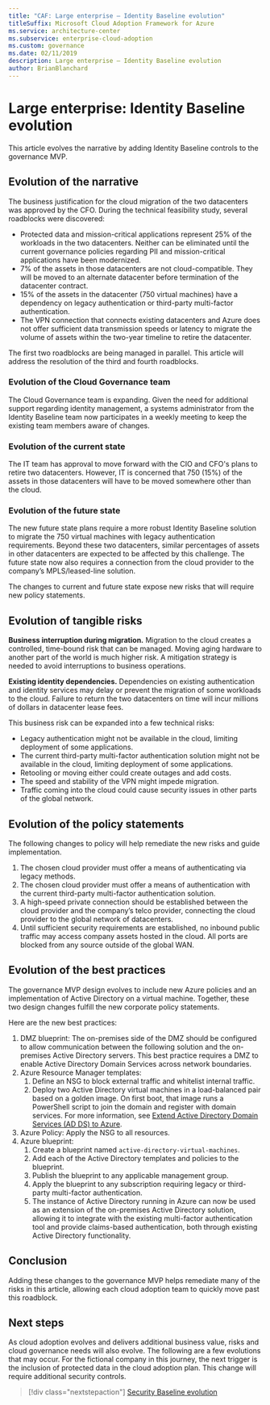 ```yaml
---
title: "CAF: Large enterprise – Identity Baseline evolution"
titleSuffix: Microsoft Cloud Adoption Framework for Azure
ms.service: architecture-center
ms.subservice: enterprise-cloud-adoption
ms.custom: governance
ms.date: 02/11/2019
description: Large enterprise – Identity Baseline evolution
author: BrianBlanchard
---
```


# Large enterprise: Identity Baseline evolution

This article evolves the narrative by adding Identity Baseline controls to the governance MVP.

## Evolution of the narrative

The business justification for the cloud migration of the two datacenters was approved by the CFO. During the technical feasibility study, several roadblocks were discovered:

- Protected data and mission-critical applications represent 25% of the workloads in the two datacenters. Neither can be eliminated until the current governance policies regarding PII and mission-critical applications have been modernized.
- 7% of the assets in those datacenters are not cloud-compatible. They will be moved to an alternate datacenter before termination of the datacenter contract.
- 15% of the assets in the datacenter (750 virtual machines) have a dependency on legacy authentication or third-party multi-factor authentication.
- The VPN connection that connects existing datacenters and Azure does not offer sufficient data transmission speeds or latency to migrate the volume of assets within the two-year timeline to retire the datacenter.

The first two roadblocks are being managed in parallel. This article will address the resolution of the third and fourth roadblocks.

### Evolution of the Cloud Governance team

The Cloud Governance team is expanding. Given the need for additional support regarding identity management, a systems administrator from the Identity Baseline team now participates in a weekly meeting to keep the existing team members aware of changes.

### Evolution of the current state

The IT team has approval to move forward with the CIO and CFO's plans to retire two datacenters. However, IT is concerned that 750 (15%) of the assets in those datacenters will have to be moved somewhere other than the cloud.

### Evolution of the future state

The new future state plans require a more robust Identity Baseline solution to migrate the 750 virtual machines with legacy authentication requirements. Beyond these two datacenters, similar percentages of assets in other datacenters are expected to be affected by this challenge.
The future state now also requires a connection from the cloud provider to the company’s MPLS/leased-line solution.

The changes to current and future state expose new risks that will require new policy statements.

## Evolution of tangible risks

**Business interruption during migration.** Migration to the cloud creates a controlled, time-bound risk that can be managed. Moving aging hardware to another part of the world is much higher risk. A mitigation strategy is needed to avoid interruptions to business operations.

**Existing identity dependencies.** Dependencies on existing authentication and identity services may delay or prevent the migration of some workloads to the cloud. Failure to return the two datacenters on time will incur millions of dollars in datacenter lease fees.

This business risk can be expanded into a few technical risks:

- Legacy authentication might not be available in the cloud, limiting deployment of some applications.
- The current third-party multi-factor authentication solution might not be available in the cloud, limiting deployment of some applications.
- Retooling or moving either could create outages and add costs.
- The speed and stability of the VPN might impede migration.
- Traffic coming into the cloud could cause security issues in other parts of the global network.

## Evolution of the policy statements

The following changes to policy will help remediate the new risks and guide implementation.

1. The chosen cloud provider must offer a means of authenticating via legacy methods.
2. The chosen cloud provider must offer a means of authentication with the current third-party multi-factor authentication solution.
3. A high-speed private connection should be established between the cloud provider and the company’s telco provider, connecting the cloud provider to the global network of datacenters.
4. Until sufficient security requirements are established, no inbound public traffic may access company assets hosted in the cloud. All ports are blocked from any source outside of the global WAN.

## Evolution of the best practices

The governance MVP design evolves to include new Azure policies and an implementation of Active Directory on a virtual machine. Together, these two design changes fulfill the new corporate policy statements.

Here are the new best practices:

1. DMZ blueprint: The on-premises side of the DMZ should be configured to allow communication between the following solution and the on-premises Active Directory servers. This best practice requires a DMZ to enable Active Directory Domain Services across network boundaries.
2. Azure Resource Manager templates:
    1. Define an NSG to block external traffic and whitelist internal traffic.
    1. Deploy two Active Directory virtual machines in a load-balanced pair based on a golden image. On first boot, that image runs a PowerShell script to join the domain and register with domain services. For more information, see [Extend Active Directory Domain Services (AD DS) to Azure](../../../../reference-architectures/identity/adds-extend-domain.md).
3. Azure Policy: Apply the NSG to all resources.
4. Azure blueprint:
    1. Create a blueprint named `active-directory-virtual-machines`.
    1. Add each of the Active Directory templates and policies to the blueprint.
    1. Publish the blueprint to any applicable management group.
    1. Apply the blueprint to any subscription requiring legacy or third-party multi-factor authentication.
    1. The instance of Active Directory running in Azure can now be used as an extension of the on-premises Active Directory solution, allowing it to integrate with the existing multi-factor authentication tool and provide claims-based authentication, both through existing Active Directory functionality.

## Conclusion

Adding these changes to the governance MVP helps remediate many of the risks in this article, allowing each cloud adoption team to quickly move past this roadblock.

## Next steps

As cloud adoption evolves and delivers additional business value, risks and cloud governance needs will also evolve. The following are a few evolutions that may occur. For the fictional company in this journey, the next trigger is the inclusion of protected data in the cloud adoption plan. This change will require additional security controls.

> [!div class="nextstepaction"]
> [Security Baseline evolution](./security-baseline-evolution.md)
